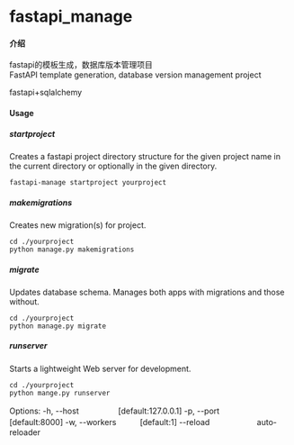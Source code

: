 # fastapi_manage

#### 介绍
fastapi的模板生成，数据库版本管理项目  
FastAPI template generation, database version management project  

fastapi+sqlalchemy  


#### Usage
##### startproject
Creates a fastapi project directory structure for the given project name in the
current directory or optionally in the given directory.
```shell
fastapi-manage startproject yourproject
```

##### makemigrations
Creates new migration(s) for project.
```shell
cd ./yourproject
python manage.py makemigrations
```

##### migrate
Updates database schema. Manages both apps with migrations and those without.
```shell
cd ./yourproject
python manage.py migrate
```

##### runserver
Starts a lightweight Web server for development.
```shell
cd ./yourproject
python mange.py runserver
```
Options:
-h, --host　　　　　[default:127.0.0.1]
-p, --port　　　　　[default:8000]
-w, --workers　　　[default:1]
--reload　　　　　　auto-reloader
